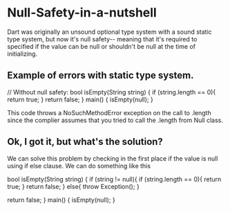 # Null-Safety-in-a-nutshell

Dart was originally an unsound optional type system with a sound static type system, but now it's null safety-- meaning that it's required to specified if the value can be null or shouldn't be null at the time of initializing. 

## Example of errors with static type system.
// Without null safety:
bool isEmpty(String string) {
  if (string.length == 0){
    return true;
  }
  return false;
} 
main() {
  isEmpty(null);
}

This code throws a NoSuchMethodError exception on the call to .length since the complier assumes that you tried to call the .length from Null class.

## Ok, I got it, but what's the solution?

We can solve this problem by checking in the first place if the value is null using if else clause.
We can do something like this

bool isEmpty(String string) {
  if (string != null){
    if (string.length == 0){
      return true;
    }
    return false;
  }
  else{
    throw Exception();
  }
    
  return false;
} 
main() {
  isEmpty(null);
}

